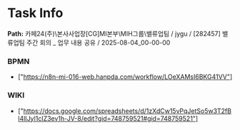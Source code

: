 # Task Info

**Path:** 카페24(주)\본사사업장\[CG]MI본부\MIH그룹\밸류업팀 / jygu / [282457] 밸류업팀 주간 회의 _ 업무 내용 공유 / 2025-08-04_00-00-00

### BPMN
- ["https://n8n-mi-016-web.hanpda.com/workflow/LOeXAMsI6BKG41VV"]

### WIKI
- ["https://docs.google.com/spreadsheets/d/1zXdCw15vPqJetSo5w3T2fBl4lIJyl1cIZ3ev1h-JV-8/edit?gid=748759521#gid=748759521"]

